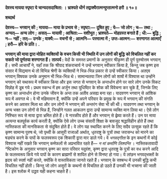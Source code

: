 **देवस्य मायया स्पृष्टा ये चान्यदसदाश्रिता: ।** **भ्राश्यते धीर्न तद्वाक्यैरात्मन्युप्तात्मनो हरौ ॥ १०॥** 

**शब्दार्थ** 

**देवस्य—** **भगवान् की** **; मायया—** **माया के प्रभाव से** **; स्पृष्टा:—** **दूषित हुए** **; ये—** **जो लोग** **; च—** **तथा** **; अन्यत्—** **अन्य लोग** **;** **असत्—** **मायावी** **; आश्रिता:—** **वशीभूत** **; भ्राश्यते—** **मोहग्रस्त बनाते हैं** **; धी:—** **बुद्धि** **; न—** **नहीं** **; तत्—** **उनके** **; वाक्यै:—** **वचनों** **से** **; आत्मनि—** **परमात्मा में** **; उप्त-आत्मन:—** **शरणागत आत्माएँ** **; हरौ—** **हरि के प्रति।** **.** 

**भगवान् की माया द्वारा मोहित व्यक्तियों के वचन किसी भी स्थिति में उन लोगों की बुद्धि** **को विचलित नहीं कर सकते जो पूर्णतया शरणागत हैं।** **तात्पर्य :** वेदों के समस्त प्रमाणों के अनुसार श्रीकृष्ण ही पूर्ण पुरुषोत्तम भगवान् हैं। सभी आचार्यों ने, यहाँ तक कि श्रीपाद शंकराचार्य ने उन्हें भगवान् स्वीकार किया है, किन्तु जब कृष्ण इस संसार में विद्यमान थे तो विभिन्न श्रेणी के व्यक्तियों ने भिन्न-भिन्न प्रकार से उन्हें स्वीकार किया। अतएव भगवान् विषयक उनके अनुमान भी भिन्न-भिन्न थे। सामान्यतया जिन लोगों को शाषों में विश्वास था उन्होंने भगवान् को यथारूप में स्वीकार किया और इस जगत से भगवान् के अन्तर्धान होने पर सारे लोग उनके विकट विछोह में डूब गये। प्रथम स्कन्ध में हम अर्जुन तथा युधिष्ठिर के शोक की विवेचना कर चुके हैं, जिनके लिए कृष्ण का अन्तर्धान होना उनके जीवन के अन्त तक अतीव असह्य बना रहा। यादवगण भगवान् से आंशिक रूप में अवगत थे। वे भी महिमावान हैं, क्योंकि उन्हें अपने परिवार के प्रमुख के रूप में भगवान् की संगति करने का अवसर मिला था और उन लोगों ने भगवान् की अन्तरंग सेवा भी की थी। यादवगण तथा भगवान् के अन्य भक्त उन लोगों से भिन्न हैं, जिन्होंने गलत आकलन द्वारा उन्हें सामान्य व्यक्ति मान लिया था। ऐसे लोग निश्चित रूप से माया द्वारा भ्रमित होते हैं। वे नारकीय होते हैं और भगवान् से ईष्र्या करते हैं। उन पर माया अत्यन्त बलपूर्वक कार्य करती है, क्योंकि ऐसे लोग उच्च संसारी शिक्षा के बावजूद श्रद्धाविहीन होते हैं तथा नास्तिकता की मानसिकता से संदूषित होते हैं। वे लोग यह स्थापित करने के लिए सदैव उत्सुक रहते हैं कि कृष्ण सामान्य पुरुष थे, जो पृथ्वी के आसुरी राजाओं अर्थात्, धृतराष्ट्र के पुत्रों तथा जरासन्ध को मारने का षड्यंत्र करने के पापों के फलस्वरूप एक शिकारी द्वारा मार डाले गये। वे *भगवद्गीता* के इन कथनों में कोई विश्वास नहीं रखते कि भगवान् कर्मफलों से अप्रभावित रहते हैं— *न मां कर्माणि लिश्पन्ति* । नास्तिकतावादी ²ष्टिकोण के अनुसार भगवान् कृष्ण का सारा परिवार यदुवंश, कृष्ण द्वारा धृतराष्ट्र के पुत्रों का वध करने आदि के फलस्वरूप किये गये पापों के कारण ब्राह्मणों से शापित होने से विनष्ट हो गया। ये लांछन भगवद्भक्तों के हृदय को स्पर्श नहीं करते, क्योंकि वे वास्तविकता जानते रहते हैं। भगवान् के सश्बन्ध में उनकी बुद्धि कभी विचलित नहीं होती। किन्तु जो लोग असुरों के कथनों से विचलित हो उठते हैं उनकी भी भत्र्सना की जाती है। इस श्लोक में उद्धव यही कहना चाहते हैं।  